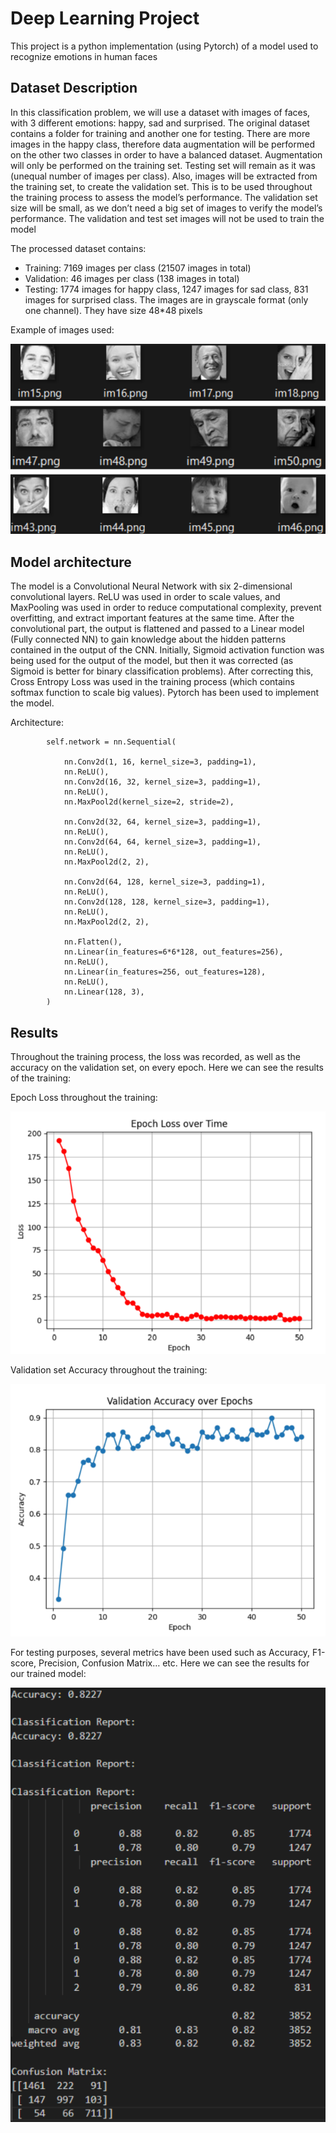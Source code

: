 # Deep Learning Project

This project is a python implementation (using Pytorch) of a model used to recognize emotions in human faces

## Dataset Description

In this classification problem, we will use a dataset with images of faces, with 3 different emotions: happy, sad and surprised. The original dataset contains a folder for training and another one for testing. There are more images in the happy class, therefore data augmentation will be performed on the other two classes in order to have a balanced dataset. Augmentation will only be performed on the training set. Testing set will remain as it was (unequal number of images per class). Also, images will be extracted from the training set, to create the validation set. This is to be used throughout the training process to assess the model’s performance. The validation set size will be small, as we don’t need a big set of images to verify the model’s performance. The validation and test set images will not be used to train the model

The processed dataset contains:
  - Training: 7169 images per class (21507 images in total)
  - Validation: 46 images per class (138 images in total)
  - Testing: 1774 images for happy class, 1247 images for sad class, 831 images for surprised class.
The images are in grayscale format (only one channel). They have size 48*48 pixels

Example of images used:

![image1](Screenshots/imagesexample.png)


## Model architecture

The model is a Convolutional Neural Network with six 2-dimensional convolutional layers. ReLU was used in order to scale values, and MaxPooling was used in order to reduce computational complexity, prevent overfitting, and extract important features at the same time. After the convolutional part, the output is flattened and passed to a Linear model (Fully connected NN) to gain knowledge about the hidden patterns contained in the output of the CNN. Initially, Sigmoid activation function was being used for the output of the model, but then it was corrected (as Sigmoid is better for binary classification problems). After correcting this, Cross Entropy Loss was used in the training process (which contains softmax function to scale big values). Pytorch has been used to implement the model.

Architecture:

```
        self.network = nn.Sequential(

            nn.Conv2d(1, 16, kernel_size=3, padding=1),
            nn.ReLU(),
            nn.Conv2d(16, 32, kernel_size=3, padding=1),
            nn.ReLU(),
            nn.MaxPool2d(kernel_size=2, stride=2),

            nn.Conv2d(32, 64, kernel_size=3, padding=1),
            nn.ReLU(),
            nn.Conv2d(64, 64, kernel_size=3, padding=1),
            nn.ReLU(),
            nn.MaxPool2d(2, 2),

            nn.Conv2d(64, 128, kernel_size=3, padding=1),
            nn.ReLU(),
            nn.Conv2d(128, 128, kernel_size=3, padding=1),
            nn.ReLU(),
            nn.MaxPool2d(2, 2),

            nn.Flatten(),
            nn.Linear(in_features=6*6*128, out_features=256),
            nn.ReLU(),
            nn.Linear(in_features=256, out_features=128),
            nn.ReLU(),
            nn.Linear(128, 3),
        )
```



## Results

Throughout the training process, the loss was recorded, as well as the accuracy on the
validation set, on every epoch. Here we can see the results of the training:

Epoch Loss throughout the training:

![image2](Screenshots/epochloss.png)

Validation set Accuracy throughout the training:

![image3](Screenshots/validationaccuracy.png)





For testing purposes, several metrics have been used such as Accuracy, F1-score, Precision, Confusion Matrix… etc. Here we can see the results for our trained model:

![image4](Screenshots/metrics.png)

